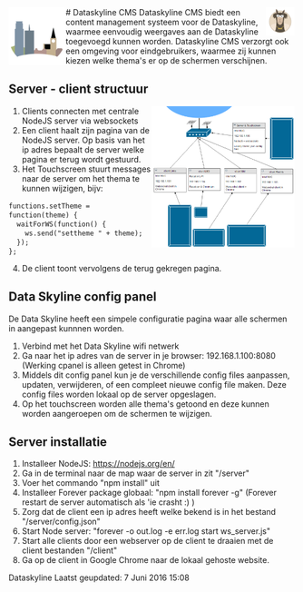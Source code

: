 <img src="https://github.com/wouteroonk/DataSkyline/blob/develop/img/dataskylinelogo.png?raw=true" alt="Dataskyline logo" width="20%" align="left"/>
<img src="https://github.com/wouteroonk/DataSkyline/blob/develop/img/rebelliousllamaslogo.png?raw=true" alt="Rebellious Llamas logo" width="10%" align="right"/>
# Dataskyline CMS
Dataskyline CMS biedt een content management systeem voor de Dataskyline, waarmee eenvoudig weergaves aan de Dataskyline toegevoegd kunnen worden. Dataskyline CMS verzorgt ook een omgeving voor eindgebruikers, waarmee zij kunnen kiezen welke thema's er op de schermen verschijnen.

## Server - client structuur
<img src="https://github.com/wouteroonk/DataSkyline/blob/develop/img/systemdiagram.png?raw=true" alt="Systeem diagram" width="50%" align="right"/>

1. Clients connecten met centrale NodeJS server via websockets
2. Een client haalt zijn pagina van de NodeJS server. Op basis van het ip adres bepaalt de server welke pagina er terug wordt gestuurd.
3. Het Touchscreen stuurt messages naar de server om het thema te kunnen wijzigen, bijv:

  ```
  functions.setTheme = function(theme) {
    waitForWS(function() {
      ws.send("settheme " + theme);
    });
  };
  ```

4. De client toont vervolgens de terug gekregen pagina.

## Data Skyline config panel
De Data Skyline heeft een simpele configuratie pagina waar alle schermen in aangepast kunnnen worden.

1.	Verbind met het Data Skyline wifi netwerk
2.	Ga naar het ip adres van de server in je browser: 192.168.1.100:8080 (Werking cpanel is alleen getest in Chrome)
3.	Middels dit config panel kun je de verschillende config files aanpassen, updaten, verwijderen, of een compleet nieuwe config file maken. Deze config files worden lokaal op de server opgeslagen.
4.  Op het touchscreen worden alle thema's getoond en deze kunnen worden aangeroepen om de schermen te wijzigen.

## Server installatie

1. Installeer NodeJS: https://nodejs.org/en/
2. Ga in de terminal naar de map waar de server in zit "/server"
3. Voer het commando "npm install" uit
4. Installeer Forever package globaal: "npm install forever -g"
   (Forever restart de server automatisch als 'ie crasht :) )
5. Zorg dat de client een ip adres heeft welke bekend is in het bestand "/server/config.json"
6. Start Node server: "forever -o out.log -e err.log start ws_server.js"
7. Start alle clients door een webserver op de client te draaien met de client bestanden "/client"
8. Ga op de client in Google Chrome naar de lokaal gehoste website.

Dataskyline
Laatst geupdated: 7 Juni 2016 15:08
